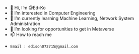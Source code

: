 - 👋 Hi, I’m @Ed-Ko
- 👀 I’m interested in Computer Engineering
- 🌱 I’m currently learning Machine Learning, Network System Administration
- 💞️ I’m looking for opportunities to get in Metaverse
- 📫 How to reach me 
-     Email : edison072715@gmail.com

<!---
Ed-Ko/Ed-Ko is a ✨ special ✨ repository because its `README.md` (this file) appears on your GitHub profile.
You can click the Preview link to take a look at your changes.
--->
